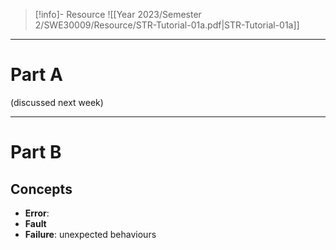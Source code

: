 > [!info]- Resource
> ![[Year 2023/Semester 2/SWE30009/Resource/STR-Tutorial-01a.pdf|STR-Tutorial-01a]]

---
# Part A
(discussed next week)

---
# Part B

## Concepts
- **Error**: 
- **Fault**
- **Failure**: unexpected behaviours


